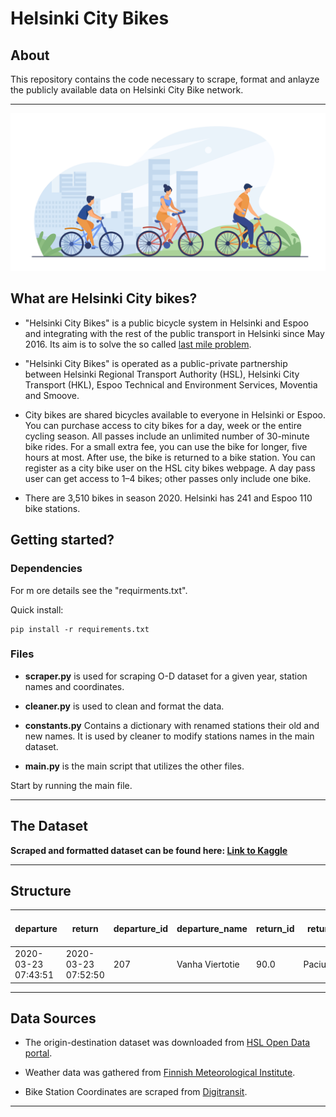 # Helsinki City Bikes

## **About**

This repository contains the code necessary to scrape, format and anlayze the publicly available data on Helsinki City Bike network.

---
![cover](images/cover.jpg)
## **What are Helsinki City bikes?**

- "Helsinki City Bikes" is a public bicycle system in Helsinki and Espoo and integrating with the rest of the public transport in Helsinki since May 2016. Its aim is to solve the so called [last mile problem](https://en.wikipedia.org/wiki/Last_mile_(transportation)).

- "Helsinki City Bikes" is operated as a public-private partnership between Helsinki Regional Transport Authority (HSL), Helsinki City Transport (HKL), Espoo Technical and Environment Services, Moventia and Smoove.

- City bikes are shared bicycles available to everyone in Helsinki or Espoo. You can purchase access to city bikes for a day, week or the entire cycling season. All passes include an unlimited number of 30-minute bike rides. For a small extra fee, you can use the bike for longer, five hours at most. After use, the bike is returned to a bike station. You can register as a city bike user on the HSL city bikes webpage. A day pass user can get access to 1–4 bikes; other passes only include one bike.

- There are 3,510 bikes in season 2020. Helsinki has 241 and Espoo 110 bike stations.

## **Getting started?**

### **Dependencies**
For m ore details see the "requirments.txt".

Quick install:
```
pip install -r requirements.txt
```

### **Files**

- **scraper.py** is used for scraping O-D dataset for a given year, station names and coordinates.

- **cleaner.py** is used to clean and format the data.

- **constants.py** Contains a dictionary with renamed stations their old and new names. It is used by cleaner to modify stations names in the main dataset.
- **main.py** is the main script that utilizes the other files.

Start by running the main file.

---

## **The Dataset**
**Scraped and formatted dataset can be found here: [Link to Kaggle](https://www.kaggle.com/geometrein/helsinki-city-bikes)**

---
## **Structure**
| departure           | return              | departure_id | departure_name  | return_id | return_name    | distance (m) | duration (sec.) | avg_speed (km/h)   | departure_coordinates                   | return_coordinates       | Air temperature (degC) |
|---------------------|---------------------|--------------|-----------------|-----------|----------------|--------------|-----------------|--------------------|-----------------------------------------|--------------------------|------------------------|
| 2020-03-23 07:43:51 | 2020-03-23 07:52:50 | 207          | Vanha Viertotie | 90.0      | Paciuksenkaari | 2409.0       | 534.0           | 0.2706741573033708 | (60.21107529627341, 24.881660254358646) | (60.1944475, 24.8911179) | 1.1                    |

---


## **Data Sources**
- The origin-destination dataset was downloaded from [HSL Open Data portal](https://www.hsl.fi/en/hsl/open-data).

- Weather data was gathered from [Finnish Meteorological Institute](https://en.ilmatieteenlaitos.fi/download-observations).
- Bike Station Coordinates are scraped from [Digitransit](https://api.digitransit.fi/routing/v1/routers/hsl/bike_rental).
---